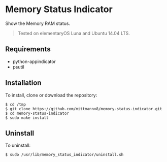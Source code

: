 Memory Status Indicator
====================

Show the Memory RAM status.


>Tested on elementaryOS Luna and Ubuntu 14.04 LTS.

## Requirements
* python-appindicator
* psutil

## Installation
To install, clone or download the repository:

	$ cd /tmp
	$ git clone https://github.com/mittmannv8/memory-status-indicator.git
	$ cd memory-status-indicator
	$ sudo make install
	
## Uninstall
To uninstall:

    $ sudo /usr/lib/memory_status_indicator/uninstall.sh
	
